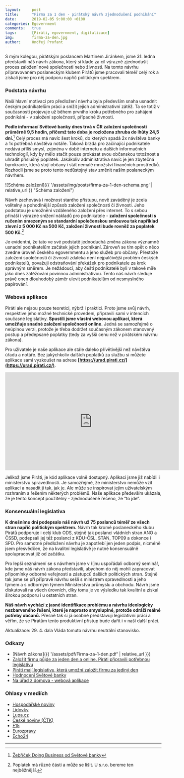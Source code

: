 ```yaml
---
layout:     post
title:      "Firma za 1 den - pirátský návrh zjednodušení podnikání"
date:       2019-02-05 9:00:00 +0100
categories: Egovernment
comments:   true
tags:       [Piráti, egovernment, digitalizace]
img:        firma-za-den.jpg
author:     Ondřej Profant
---
```


S mým kolegou, pirátským poslancem Martinem Jiránkem, jsme 31. ledna představili náš návrh zákona, který si klade za cíl výrazně zjednodušit proces založení nové společnosti nebo živnosti. Na tomto návrhu připravovaném poslaneckým klubem Pirátů jsme pracovali téměř celý rok a získali jsme pro něj podporu napříč politickým spektrem.

<!--more-->

### Podstata návrhu

Naší hlavní motivací pro předložení návrhu byla především snaha usnadnit českým podnikatelům práci a snížit jejich administrativní zátěž. Ta se totiž v současnosti projevuje už během prvního kroku potřebného pro zahájení podnikání - v založení společnosti, případně živnosti.

**Podle informací Světové banky dnes trvá v ČR založení společnosti průměrně 9,5 hodin, přičemž tato doba je rozložena zhruba do lhůty 24,5 dní.**[^1] Celý proces má navíc šest kroků, do kterých spadá 2x návštěva banky a 1x potřebná návštěva notáře. Taková brzda pro začínající podnikatele nedává příliš smysl, zejména v době internetu a dalších informačních technologií, kdy by mělo stačit pouze prokázat svou občanskou totožnost a uhradit příslušný poplatek. Jakákoliv administrativa navíc je jen zbytečná byrokracie, která stojí občany i stát nemalé množství finančních prostředků. Rozhodli jsme se proto tento nedůstojný stav změnit naším poslaneckým návrhem.

![Schéma založení]({{ '/assets/img/posts/firma-za-1-den-schema.png' | relative_url }} "Schéma založení")

Návrh zachovává i možnost starého přístupu, nově zaváděný je zcela volitelný a pohodlnější způsob založení společnosti či živnosti. Jeho podstatou je umožnění vzdáleného založení přes internet. To s sebou přináší i výrazné snížení nákladů pro podnikatele - **založení společnosti s ručením omezeným se standardní společenskou smlouvou tak například zlevní z 5 000 Kč na 500 Kč, založení živnosti bude rovněž za poplatek 500 Kč.**[^2]

Je evidentní, že tato ve své podstatě jednoduchá změna zákona významně usnadní podnikatelům začátek jejich podnikání. Zároveň se tím opět o něco zvedne úroveň českého egovernmentu a jeho služeb pro občany. Přestože založení společnosti či živnosti zdaleka není nejpalčivější problém českých podnikatelů, považuji odstraňování překážek pro podnikatele za krok správným směrem. Je nežádoucí, aby čeští podnikatelé byli v takové míře jako dnes zatěžováni povinnou administrativou. Tento náš návrh sleduje právě onen dlouhodobý záměr ulevit podnikatelům od nesmyslného papírování.

### Webová aplikace

Piráti ale nejsou pouze teoretici, nýbrž i praktici. Proto jsme svůj návrh, respektive jeho možné technické provedení, připravili sami v intencích současné legislativy. **Spustili jsme vlastní webovou aplikaci, která umožňuje snadné založení společnosti online.** Jedná se samozřejmě o neúplnou verzi, protože je třeba dodržet současným zákonem stanovený postup a předepsané poplatky (tedy za vyšší cenu než v pirátském návrhu zákona).

Pro uživatele je naše aplikace ale stále daleko přívětivější než návštěva úřadu a notáře. Bez jakýchkoliv dalších poplatků za službu si můžete aplikace sami vyzkoušet na adrese **[https://urad.pirati.cz/](https://urad.pirati.cz/)**.

<div class="responsive-embed widescreen">
  <iframe width="560" height="315" src="https://www.youtube.com/embed/9lblxI7YsbY" frameborder="0" allow="accelerometer; autoplay; encrypted-media; gyroscope; picture-in-picture" allowfullscreen></iframe>
</div>

Jelikož jsme Piráti, je kód aplikace volně dostupný. Aplikaci jsme již nabídli i ministerstvu spravedlnosti. Je samozřejmé, že ministerstvo nemůže vzít aplikaci a nasadit ji tak, jak je. Ale může se inspirovat jejím uživatelským rozhraním a řešením některých problémů. Naše aplikace především ukázala, že je tento koncept použitelný - zjednodušeně řečeno, že “to jde”.

### Konsensuální legislativa

**K dnešnímu dni podepsalo náš návrh už 75 poslanců téměř ze všech stran napříč politickým spektrem.** Návrh tak kromě poslaneckého klubu Pirátů podporuje i celý klub ODS, stejně tak poslanci vládních stran ANO a ČSSD, podepsali jej též poslanci z KDU-ČSL, STAN, TOP09 a dokonce i SPD. Pro samotné předložení návrhu je zapotřebí jen jeden podpis, nicméně jsem přesvědčen, že na kvalitní legislativě je nutné konsensuálně spolupracovat již od začátku.

Pro lepší seznámení se s návrhem jsme v říjnu uspořádali odborný seminář, kde jsme náš návrh zákona představili, abychom do něj mohli zapracovat připomínky odborné veřejnosti a zástupců dalších politických stran. Stejně tak jsme se při přípravě návrhu sešli s ministrem spravedlnosti a jeho týmem a s odborným týmem Ministerstva průmyslu a obchodu. Návrh jsme diskutovali na všech úrovních, díky tomu je ve výsledku tak kvalitní a získal širokou podporu i u ostatních stran.

**Náš návrh vychází z jasné identifikace problému a návrhu ideologicky nezbarveného řešení, které je naprosto smysluplné, protože odráží reálné potřeby občanů.** Přesně tak si já osobně představuji legislativní práci a věřím, že se Pirátům tento produktivní přístup bude dařit i v naší další práci.

Aktualizace: 29. 4. dala Vláda tomuto návrhu neutrální stanovisko.

### Odkazy

* [Návrh zákona]({{ '/assets/pdf/Firma-za-1-den.pdf' | relative_url }})
* [Založit firmu půjde za jeden den a online. Piráti připravili potřebnou legislativu ](https://www.pirati.cz/tiskove-zpravy/firmu-pujde-zalozit-za-jeden-den.html)
* [Piráti mají legislativu, která umožní založit firmu za jediný den](https://www.piratskelisty.cz/clanek-2286-pirati-maji-legislativu-ktera-umozni-zalozit-firmu-za-jediny-den)
* [Hodnocení Světové banky](http://www.doingbusiness.org/en/rankings)
* [Na úřad z domova - webová aplikace](https://urad.pirati.cz/)

### Ohlasy v mediích

* [Hospodářské noviny](https://domaci.ihned.cz/c1-66457560-pirati-navrhuji-aby-slo-rychleji-zakladat-firmy-vse-ma-byt-mozne-vyresit-pres-internet)
* [Lidovky](https://www.lidovky.cz/domov/zalozeni-firmy-za-jeden-den-pirati-navrhuji-aby-slo-podniky-zakladat-pres-internet.A190131_151046_ln_domov_form)
* [Lupa.cz](https://www.lupa.cz/aktuality/piratska-novela-by-umoznila-zalozeni-firmy-behem-jednoho-dne-a-pres-internet/)
* [České noviny (ČTK)](https://www.ceskenoviny.cz/zpravy/pirati-navrhuji-aby-slo-firmy-zakladat-pres-internet-za-den/1716275)
* [E15](https://www.e15.cz/domaci/pirati-prisli-s-novelou-ktera-umoznuje-zalozit-firmu-za-jeden-den-pres-internet-1355887)
* [Eurozpravy](https://eurozpravy.cz/ekonomika/ceska-republika/247837-zalozeni-firmy-zabere-pouze-den-pirati-prisli-se-smelym-navrhem-ods-ho-podpori/)
* [Echo24](https://echo24.cz/a/ixzVP/boj-proti-byrokracii-pirati-chteji-pouhy-jeden-den-na-zalozeni-firmy)

---

[^1]: [Žebříček Doing Business od Světové banky](http://www.doingbusiness.org/en/data/exploreeconomies/czech-republic#)
[^2]: Poplatek má různé části a může se lišit. U s.r.o. bereme ten nejběžnější.
